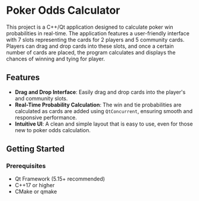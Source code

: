 # Poker Odds Calculator

This project is a C++/Qt application designed to calculate poker win probabilities in real-time. The application features a user-friendly interface with 7 slots representing the cards for 2 players and 5 community cards. Players can drag and drop cards into these slots, and once a certain number of cards are placed, the program calculates and displays the chances of winning and tying for player.

## Features

- **Drag and Drop Interface**: Easily drag and drop cards into the player's and community slots.
- **Real-Time Probability Calculation**: The win and tie probabilities are calculated as cards are added using `QtConcurrent`, ensuring smooth and responsive performance.
- **Intuitive UI**: A clean and simple layout that is easy to use, even for those new to poker odds calculation.

## Getting Started

### Prerequisites

- Qt Framework (5.15+ recommended)
- C++17 or higher
- CMake or qmake
